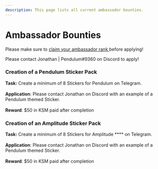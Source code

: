 ```yaml
---
description: This page lists all current ambassador bounties.
---
```


# Ambassador Bounties

Please make sure to [claim your ambassador rank ](ambassador-program.md)before applying!

Please contact Jonathan | Pendulum#9360 on Discord to apply!

### Creation of a Pendulum Sticker Pack

**Task:** Create a minimum of 8 Stickers for Pendulum on Telegram. \
\
**Application**: Please contact Jonathan on Discord with an example of a Pendulum themed Sticker.\
\
**Reward**: $50 in KSM paid after completion

### **Creation of an Amplitude Sticker Pack**

**Task:** Create a minimum of 8 Stickers for Amplitude **** on Telegram. \
\
**Application**: Please contact Jonathan on Discord with an example of a Pendulum themed Sticker.\
\
**Reward**: $50 in KSM paid after completion
